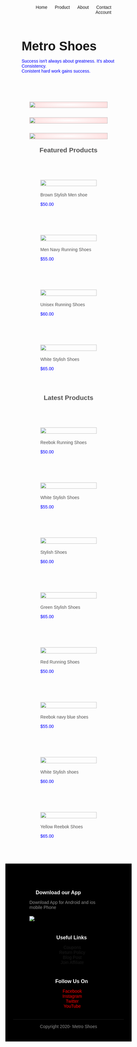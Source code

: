 <html lang="en">
<head>
    <meta charset="UTF-8">
    <meta name="viewport" content="width=device-width, initial-scale=1.0">
    <title>Metro Shoes</title>
    <link href="https://fonts.googleapis.com/css2?family=Poppins:wght@400;500;600;700&display=swap" rel="stylesheet">
    <link rel="stylesheet" href="https://stackpath.bootstrapcdn.com/font-awesome/4.7.0/css/font-awesome.min.css">
    <style>
    *{
        margin:0;
    box-sizing: border-box;
        padding:0;
}
body{
    font-family: 'Poppins', sans-serif;
}
.navbar{
    display: flex;
    padding:20px;
    align-item:center;
}
nav{
    flex : 1;
    text-align: right;
}
nav ul{
    display: inline-block;
    list-style-type: none;
}
nav ul li{
    display: inline-block;
    margin-right: 20px; 
}
nav li:hover{
    background:#FFF3F3;
}
a{
    text-decoration: none;
    color: red;
}
p{
    color:blue;
    margin-bottom: 20px;
}
.container{
    max-width: 1300px;
    margin:auto;
    padding-left: 25px;
    padding-right: 25px;
}
.row{
    display: flex;
    align-items: center;
    flex-wrap: wrap;
    justify-content: space-around;
}
.header .row{
    margin-top: 70px;
}
.col-2{
    flex-basis:50%;
    min-width:300px;
}
.col-2 img{
    max-width:100%;
    padding:50px 0;  
}
.col-2 h1{
    font-size: 40px;
    line-height: 0px;
    margin: 10px 0px;   
}   
.categories{
    margin:70px 0;
}
.col-3{
    flex-basis:30%;
    min-width: 250px;
    margin-bottom: 30px;
}
.col-3 img{
    width:100%;
    background: radial-gradient(#fff, #ffd6d6) ;
}
.small-container{
    max-width:1080px;
    margin:auto;
    padding-left: 25px;
    padding-right: 25px;
}
.col-4{
    flex-basis:25%;
    padding:10px;
    min-width:200px;
    margin-bottom: 50px;
}
.col-4 img{
    width: 100%;
}
.title{
    text-align: center;
    margin: 0 auto 80px;
    position:relative;
    line-height:10px;
    color: #555;
}
h4{
    color:#555;
    font-weight:normal;
}
.col-4 p{
    font-size:14px;
}
.rating .fa{
    color:#ff523b
}
.footer{
    background: black; 
    color: #8a8a8a;
    font-size: 14px;
    padding:60px 0 20px;
}
.footer p{
    color: #8a8a8a;
}
.footer h3{
    color: #fff;
    margin-bottom: 11px;
    margin-left: 20px   ;
}
.footer-col-1{
    flex-basis: 30%;
}
.footer-col-3, .footer-col-4{
    flex-basis: 12%;
    text-align:center;
}
.footer-col-1, .footer-col-3, .footer-col-4{
    min-width : 250px;
    margin-bottom:20px;
}
.footer-col-1 li, .footer-col-2 li:hover{
    color: #ffebcc;
}
.app-logo{
    margin-top: 20px;
}
ul{
    list-style-type: none;
}
.app-logo img{
    width: 140px;
}
footer hr{
    border: none;
    background: #b5b5b5;
    height:2px;
    margin: 20px 0;
}
.copyright{
    text-align: center;   
}
.menu-icon{
width:28px;
display:none;   
}
  ul{
        list-style-type: none;
}
@media only screen and (max-width:480px){
    nav ul{
        position:absolute;
        top: 70px; 
        left:0;
        background: #333;
        width:100%;
        overflow: hidden;
        transition: max-height 0.5s;
    }
    nav ul li{
        display: block;
        margin-right: 50px;
        margin-top: 10px;
        margin-bottom: 10px;  
    } 
    nav ul li a{
        color:#fff; 
    }
    .menu-icon{
        display: block;
        cursor: pointer;
    }
}
@media only screen and (max-width:600px){
    .row{
        text-align: center;
    }
    .col-2, .col-3, .col-4{
        flex-basis: 100%;
    }   
}  
</style>
</head>
<body>
    <div class="header">
    <div class="container">
        <div class="navbar">               
            <nav>
                <ul id="menuitems">
                    <li><a href="">Home</a></li>
                    <li><a href="">Product</a></li>
                    <li><a href="">About</a></li>
                    <li><a href="">Contact</a></li>
                    <li><a href="">Account   </a></li>
                </ul>
            </nav>
             <img src="rsz_menuresize-removebg-preview.png" class="menu-icon" onclick="menutoggle()">
        </div>
        <div class="row">   
            <div class="col-2"><h1>Metro Shoes</h1> <br>
            <p>Success isn't always about greatness. It's about Consistency.<br> Conistent hard work gains success.</p>
            </div>
        </div>
    </div>
</div>
<div class="categories">
    <div class="small-container">
        <div class="row">
            <div class="col-3"><img src="unsplash6.jpg"></div>
            <div class="col-3"><img src="unsplash2.jpg"></div>
            <div class="col-3"><img src="unsplash4.jpg"></div>
        </div>
</div>
<div class="small-container">
        <h2 class="title">Featured Products</h2>
        <div class="row">
            <div class="col-4">
                <img src="s1.jpg">
                <h4>Brown Stylish Men shoe</h4>
            <div class="rating">
              <i class="fa fa-star"></i>
              <i class="fa fa-star"></i>
              <i class="fa fa-star"></i>
              <i class="fa fa-star-half"></i>
              <i class="fa fa-star-o"></i>
            </div>
            <p>$50.00</p>
            </div>
            <div class="col-4">
                <img src="s2.jpg">
                <h4>Men Navy Running Shoes</h4>
            <div class="rating">
              <i class="fa fa-star"></i>
              <i class="fa fa-star"></i>
              <i class="fa fa-star"></i>
              <i class="fa fa-star"></i>
              <i class="fa fa-star"></i>
            </div>
            <p>$55.00</p>
            </div>
            <div class="col-4">
                <img src="s3.jpg">
                <h4>Unisex Running Shoes</h4>
            <div class="rating">
              <i class="fa fa-star"></i>
              <i class="fa fa-star"></i>
              <i class="fa fa-star"></i>
              <i class="fa fa-star"></i>
              <i class="fa fa-star-o"></i>
            </div>
            <p>$60.00</p>
            </div>
            <div class="col-4">
                <img src="s6.jpg">
                <h4>White Stylish Shoes</h4>
            <div class="rating">
              <i class="fa fa-star"></i>
              <i class="fa fa-star"></i>
              <i class="fa fa-star"></i>
              <i class="fa fa-star-half"></i>
              <i class="fa fa-star-o"></i>
            </div>
            <p>$65.00</p>
            </div>
        </div>
        <h2 class="title">Latest Products</h2>
        <div class="row">
            <div class="col-4">
                <img src="s7.jpg">
                <h4> Reebok Running Shoes</h4>
            <div class="rating">
              <i class="fa fa-star"></i>
              <i class="fa fa-star"></i>
              <i class="fa fa-star"></i>
              <i class="fa fa-star-half"></i>
              <i class="fa fa-star-o"></i>
            </div>
            <p>$50.00</p>
            </div>
            <div class="col-4">
                <img src="s8.jpg">
                <h4>White Stylish Shoes</h4>
            <div class="rating">
              <i class="fa fa-star"></i>
              <i class="fa fa-star"></i>
              <i class="fa fa-star"></i>
              <i class="fa fa-star"></i>
              <i class="fa fa-star"></i>
            </div>
            <p>$55.00</p>
            </div>
            <div class="col-4">
                <img src="s9.jpg">
                <h4> Stylish Shoes</h4>
            <div class="rating">
              <i class="fa fa-star"></i>
              <i class="fa fa-star"></i>
              <i class="fa fa-star"></i>
              <i class="fa fa-star"></i>
              <i class="fa fa-star-o"></i>
            </div>
            <p>$60.00</p>
            </div>
            <div class="col-4">
                <img src="s10.jpg">
                <h4>Green Stylish Shoes</h4>
            <div class="rating">
              <i class="fa fa-star"></i>
              <i class="fa fa-star"></i>
              <i class="fa fa-star"></i>
              <i class="fa fa-star-half"></i>
              <i class="fa fa-star-o"></i>
            </div>
            <p>$65.00</p>
            </div>
    </div>
    <div class="row">
        <div class="col-4">
            <img src="s11.jpg">
            <h4>Red Running Shoes</h4>
        <div class="rating">
          <i class="fa fa-star"></i>
          <i class="fa fa-star"></i>
          <i class="fa fa-star"></i>
          <i class="fa fa-star-half"></i>
          <i class="fa fa-star-o"></i>
        </div>
        <p>$50.00</p>
        </div>
        <div class="col-4">
            <img src="s12.jpg">
            <h4>Reebok navy blue shoes</h4>
        <div class="rating">
          <i class="fa fa-star"></i>
          <i class="fa fa-star"></i>
          <i class="fa fa-star"></i>
          <i class="fa fa-star"></i>
          <i class="fa fa-star"></i>
        </div>
        <p>$55.00</p>
        </div>
        <div class="col-4">
            <img src="s13.jpg">
            <h4>White Stylish shoes</h4>
        <div class="rating">
          <i class="fa fa-star"></i>
          <i class="fa fa-star"></i>
          <i class="fa fa-star"></i>
          <i class="fa fa-star"></i>
          <i class="fa fa-star-o"></i>
        </div>
        <p>$60.00</p>
        </div>
        <div class="col-4">
            <img src="s15.jpg">
            <h4>Yellow Reebok Shoes</h4>
        <div class="rating">
          <i class="fa fa-star"></i>
          <i class="fa fa-star"></i>
          <i class="fa fa-star"></i>
          <i class="fa fa-star-half"></i>
          <i class="fa fa-star-o"></i>
        </div>
        <p>$65.00</p>
        </div>
</div>
</div>
<div class="footer">
    <div class="container">
        <div class="row">
            <div class="footer-col-1">
                <h3>Download our App</h3>
                <p>Download App for Android and ios mobile Phone</p>
                <div class="applogo">
                   <a href=""> <img src="rsz_s18.jpg"></a>
                </div>
            </div>
            <div class="footer-col-3">
                <h3>Useful Links</h3>
                <ul>
                    <a href="">
                    <li>Coupons</li>
                    <li>Return Policy</li>
                    <li>Blog Post</li>
                     <li>Join Affiliate</li>
                    </a>
                </ul>
    </div>
    <div class="footer-col-4">
        <h3>Follow Us On</h3>
        <ul>
            <a href="#">
            <li>Facebook</li>
            <li>Instagram</li>
            <li>Twitter</li>
             <li>YouTube</li>
            </a>
        </ul>
</div>
        </div>
        <hr>
        <p class="copyright">Copyright 2020- Metro Shoes</p>
    </div>
</div>
</div>
<script>
    var menuitems = document.getElementById("menuitems");
menuitems.style.maxHeight = "0px";
function menutoggle(){
    if(menuitems.style.maxHeight == "0px")
    {
        menuitems.style.maxHeight = "200px";
    }
    else{
        menuitems.style.maxHeight ="0px";
    }
}
</Script>
</body>
</html>
